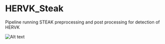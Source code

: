 # HERVK_Steak
Pipeline running STEAK preprocessing and post processing for detection of HERVK

![Alt text](../dagSteak.jpg?raw=true "Optional Title")
